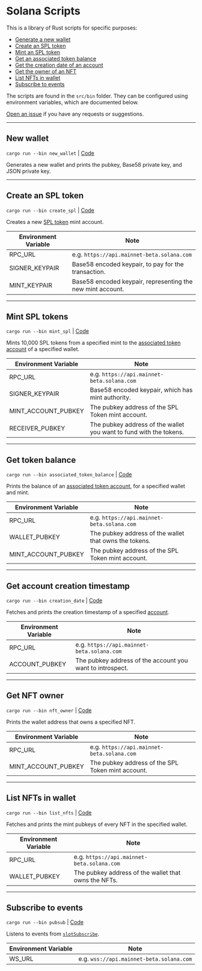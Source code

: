 # Solana Scripts

This is a library of Rust scripts for specific purposes:

- [Generate a new wallet](#new-wallet)
- [Create an SPL token](#create-an-spl-token)
- [Mint an SPL token](#mint-spl-tokens)
- [Get an associated token balance](#get-token-balance)
- [Get the creation date of an account](#get-account-creation-timestamp)
- [Get the owner of an NFT](#get-nft-owner)
- [List NFTs in wallet](#list-nfts-in-wallet)
- [Subscribe to events](#subscribe-to-events)

The scripts are found in the `src/bin` folder. They can be configured using environment variables, which are documented below.

[Open an issue](https://github.com/rust-solman/solana-rust-examples/issues) if you have any requests or suggestions.

---

## New wallet

`cargo run --bin new_wallet` | [Code](./src/bin/new_wallet.rs)

Generates a new wallet and prints the pubkey, Base58 private key, and JSON private key.

---

## Create an SPL token

`cargo run --bin create_spl` | [Code](./src/bin/create_spl.rs)

Creates a new [SPL token](https://spl.solana.com/token) mint account.

| Environment Variable | Note                                                       |
| -------------------- | ---------------------------------------------------------- |
| RPC_URL              | e.g. `https://api.mainnet-beta.solana.com`                 |
| SIGNER_KEYPAIR       | Base58 encoded keypair, to pay for the transaction.        |
| MINT_KEYPAIR         | Base58 encoded keypair, representing the new mint account. |

---

## Mint SPL tokens

`cargo run --bin mint_spl` | [Code](./src/bin/mint_spl.rs)

Mints 10,000 SPL tokens from a specified mint to the [associated token account](https://spl.solana.com/associated-token-account) of a specified wallet.

| Environment Variable | Note                                                               |
| -------------------- | ------------------------------------------------------------------ |
| RPC_URL              | e.g. `https://api.mainnet-beta.solana.com`                         |
| SIGNER_KEYPAIR       | Base58 encoded keypair, which has mint authority.                  |
| MINT_ACCOUNT_PUBKEY  | The pubkey address of the SPL Token mint account.                  |
| RECEIVER_PUBKEY      | The pubkey address of the wallet you want to fund with the tokens. |

---

## Get token balance

`cargo run --bin associated_token_balance` | [Code](./src/bin/associated_token_balance.rs)

Prints the balance of an [associated token account](https://spl.solana.com/associated-token-account), for a specified wallet and mint.

| Environment Variable | Note                                                   |
| -------------------- | ------------------------------------------------------ |
| RPC_URL              | e.g. `https://api.mainnet-beta.solana.com`             |
| WALLET_PUBKEY        | The pubkey address of the wallet that owns the tokens. |
| MINT_ACCOUNT_PUBKEY  | The pubkey address of the SPL Token mint account.      |

---

## Get account creation timestamp

`cargo run --bin creation_date` | [Code](./src/bin/creation_date.rs)

Fetches and prints the creation timestamp of a specified [account](https://docs.solana.com/developing/programming-model/accounts).

| Environment Variable | Note                                                      |
| -------------------- | --------------------------------------------------------- |
| RPC_URL              | e.g. `https://api.mainnet-beta.solana.com`                |
| ACCOUNT_PUBKEY       | The pubkey address of the account you want to introspect. |

---

## Get NFT owner

`cargo run --bin nft_owner` | [Code](./src/bin/nft_owner.rs)

Prints the wallet address that owns a specified NFT.

| Environment Variable | Note                                              |
| -------------------- | ------------------------------------------------- |
| RPC_URL              | e.g. `https://api.mainnet-beta.solana.com`        |
| MINT_ACCOUNT_PUBKEY  | The pubkey address of the SPL Token mint account. |

---

## List NFTs in wallet

`cargo run --bin list_nfts` | [Code](./src/bin/list_nfts.rs)

Fetches and prints the mint pubkeys of every NFT in the specified wallet.

| Environment Variable | Note                                              |
| -------------------- | ------------------------------------------------- |
| RPC_URL              | e.g. `https://api.mainnet-beta.solana.com`        |
| WALLET_PUBKEY        | The pubkey address of the wallet that owns the NFTs. |

---

## Subscribe to events

`cargo run --bin pubsub` | [Code](./src/bin/pubsub.rs)

Listens to events from [`slotSubscribe`](https://solana.com/docs/rpc/websocket/slotsubscribe).

| Environment Variable | Note                                              |
| -------------------- | ------------------------------------------------- |
| WS_URL              | e.g. `wss://api.mainnet-beta.solana.com`        |
